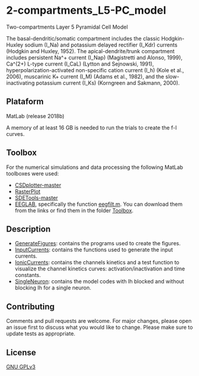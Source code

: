 # 2-compartments_L5-PC_model
Two-compartments Layer 5 Pyramidal Cell Model

The basal-dendritic/somatic compartment includes the classic Hodgkin-Huxley sodium (I_Na) and potassium delayed rectifier (I_Kdr) currents (Hodgkin and Huxley, 1952). The apical-dendrite/trunk compartment includes persistent Na^+ current (I_Nap) (Magistretti and Alonso, 1999), Ca^(2+) L-type current (I_CaL) (Lytton and Sejnowski, 1991), hyperpolarization-activated non-specific cation current (I_h) (Kole et al., 2006), muscarinic K+ current (I_M) (Adams et al., 1982), and the slow-inactivating potassium current (I_Ks) (Korngreen and Sakmann, 2000).

## Plataform
MatLab (release 2018b)

A memory of at least 16 GB is needed to run the trials to create the f-I curves. 

## Toolbox
For the numerical simulations and data processing the following MatLab toolboxes were used:
- [CSDplotter-master](https://github.com/espenhgn/CSDplotter)
- [RasterPlot](https://www.mathworks.com/matlabcentral/fileexchange/45671-flexible-and-fast-spike-raster-plotting)
- [SDETools-master](https://github.com/horchler/SDETools)
- [EEGLAB](https://sccn.ucsd.edu/eeglab/index.php), specifically the function [eegfilt.m](https://sccn.ucsd.edu/~arno/eeglab/auto/eegfilt.html).
You can download them from the links or find them in the folder [Toolbox](Toolbox).

## Description
- [GenerateFigures](GenerateFigures): contains the programs used to create the figures.
- [InputCurrents](InputCurrents): contains the functions used to generate the input currents.
- [IonicCurrents](IonicCurrents): contains the channels kinetics and a test function to visualize the channel kinetics curves: activation/inactivation and time constants.
- [SingleNeuron](SingleNeuron): contains the model codes with Ih blocked and without blocking Ih for a single neuron. 

## Contributing
Comments and pull requests are welcome. For major changes, please open an issue first to discuss what you would like to change.
Please make sure to update tests as appropriate.

## License
[GNU GPLv3](https://choosealicense.com/licenses/gpl-3.0/)
